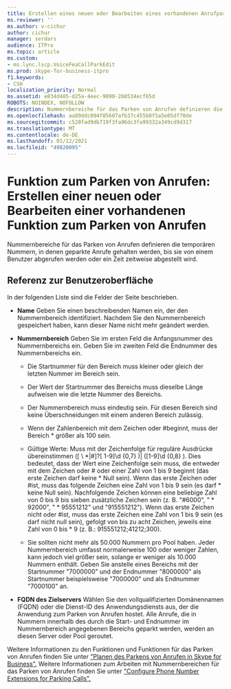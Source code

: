 ```yaml
---
title: Erstellen eines neuen oder Bearbeiten eines vorhandenen Anrufparks
ms.reviewer: ''
ms.author: v-cichur
author: cichur
manager: serdars
audience: ITPro
ms.topic: article
ms.custom:
- ms.lync.lscp.VoiceFeaCallParkEdit
ms.prod: skype-for-business-itpro
f1.keywords:
- CSH
localization_priority: Normal
ms.assetid: e834d485-d25a-4eec-9090-2b8534ecf65d
ROBOTS: NOINDEX, NOFOLLOW
description: Nummernbereiche für das Parken von Anrufen definieren die temporären Nummern, in denen geparkte Anrufe gehalten werden, bis sie von einem Benutzer abgerufen werden oder ein Zeit zeitweise abgestellt wird.
ms.openlocfilehash: aa89ddc094f85607afb37c455b0f5a5e05df70de
ms.sourcegitcommit: c528fad9db719f3fa96dc3fa99332a349cd9d317
ms.translationtype: MT
ms.contentlocale: de-DE
ms.lasthandoff: 01/12/2021
ms.locfileid: "49820095"
---
```

# <a name="call-park-create-new-or-edit-existing"></a>Funktion zum Parken von Anrufen: Erstellen einer neuen oder Bearbeiten einer vorhandenen Funktion zum Parken von Anrufen

Nummernbereiche für das Parken von Anrufen definieren die temporären Nummern, in denen geparkte Anrufe gehalten werden, bis sie von einem Benutzer abgerufen werden oder ein Zeit zeitweise abgestellt wird.

## <a name="ui-reference"></a>Referenz zur Benutzeroberfläche

In der folgenden Liste sind die Felder der Seite beschrieben.

- **Name** Geben Sie einen beschreibenden Namen ein, der den Nummernbereich identifiziert. Nachdem Sie den Nummernbereich gespeichert haben, kann dieser Name nicht mehr geändert werden.

- **Nummernbereich** Geben Sie im ersten Feld die Anfangsnummer des Nummernbereichs ein. Geben Sie im zweiten Feld die Endnummer des Nummernbereichs ein.

  - Die Startnummer für den Bereich muss kleiner oder gleich der letzten Nummer im Bereich sein.

  - Der Wert der Startnummer des Bereichs muss dieselbe Länge aufweisen wie die letzte Nummer des Bereichs.

  - Der Nummernbereich muss eindeutig sein. Für diesen Bereich sind keine Überschneidungen mit einem anderen Bereich zulässig.

  - Wenn der Zahlenbereich mit dem Zeichen oder #beginnt, muss der Bereich \* größer als 100 sein.

  - Gültige Werte: Muss mit der Zeichenfolge für reguläre Ausdrücke übereinstimmen ([ \\ *|#]?[ 1-9]\d {0,7} )| ([1-9]\d {0,8} ). Dies bedeutet, dass der Wert eine Zeichenfolge sein muss, die entweder mit dem Zeichen oder # oder einer Zahl von 1 bis 9 beginnt (das erste Zeichen darf keine \* Null sein). Wenn das erste Zeichen oder #ist, muss das folgende Zeichen eine Zahl von 1 bis 9 sein (es darf \* keine Null sein). Nachfolgende Zeichen können eine beliebige Zahl von 0 bis 9 bis sieben zusätzliche Zeichen sein (z. B. "#6000", " \* 92000", " \* 95551212" und "915551212"). Wenn das erste Zeichen nicht oder #ist, muss das erste Zeichen eine Zahl von 1 bis 9 sein (es darf nicht null sein), gefolgt von bis zu acht Zeichen, jeweils eine Zahl von 0 bis \* 9 (z. B.: 915551212;41212;300).

  - Sie sollten nicht mehr als 50.000 Nummern pro Pool haben. Jeder Nummernbereich umfasst normalerweise 100 oder weniger Zahlen, kann jedoch viel größer sein, solange er weniger als 10.000 Nummern enthält. Geben Sie anstelle eines Bereichs mit der Startnummer "7000000" und der Endnummer "8000000" als Startnummer beispielsweise "7000000" und als Endnummer "7000100" an.

- **FQDN des Zielservers** Wählen Sie den vollqualifizierten Domänennamen (FQDN) oder die Dienst-ID des Anwendungsdiensts aus, der die Anwendung zum Parken von Anrufen hostet. Alle Anrufe, die in Nummern innerhalb des durch die Start- und Endnummer im Nummernbereich angegebenen Bereichs geparkt werden, werden an diesen Server oder Pool geroutet.

Weitere Informationen zu den Funktionen und Funktionen für das Parken von Anrufen finden Sie unter ["Planen des Parkens von Anrufen in Skype for Business".](../../../plan-your-deployment/enterprise-voice-solution/call-park.md) Weitere Informationen zum Arbeiten mit Nummernbereichen für das Parken von Anrufen finden Sie unter ["Configure Phone Number Extensions for Parking Calls".](https://technet.microsoft.com/library/fbf97624-9587-42a6-b276-1b69c574a74d.aspx)


